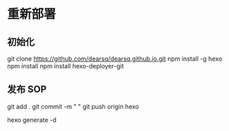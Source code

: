 # 重新部署

## 初始化
git clone https://github.com/dearsq/dearsq.github.io.git
npm install -g hexo
npm install
npm install hexo-deployer-git



## 发布 SOP


git add .
git commit -m " "
git push origin hexo

hexo generate -d
